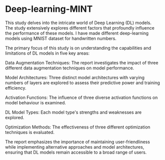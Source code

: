# Deep-learning-MINT
This study delves into the intricate world of Deep Learning (DL) models. 
The study extensively explores different factors that profoundly influence the performance of these models.
I have made different deep-learning models using MNIST dataset for handwritten numbers. 

The primary focus of this study is on understanding the capabilities and limitations of DL models in five key areas:

Data Augmentation Techniques: The report investigates the impact of three different data augmentation techniques on model performance.

Model Architectures: Three distinct model architectures with varying numbers of layers are explored to assess their predictive power and training efficiency.

Activation Functions: The influence of three diverse activation functions on model behaviour is examined.

DL Model Types: Each model type's strengths and weaknesses are explored.

Optimization Methods: The effectiveness of three different optimization techniques is evaluated.

The report emphasizes the importance of maintaining user-friendliness while implementing alternative approaches and model architectures, ensuring that DL models remain accessible to a broad range of users. 
